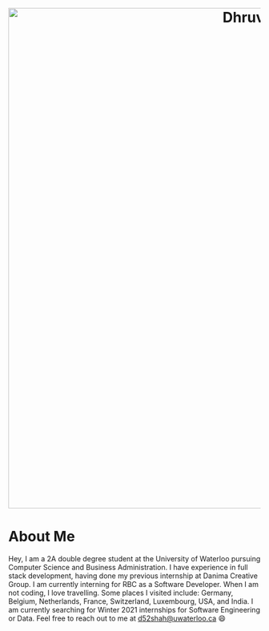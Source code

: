 <h1 align="center">
  <br>
  <img src="https://github.com/Dhruv-m-Shah/dhruv-m-shah/blob/master/images/whiteBackground.gif" alt="Dhruv Shah" width="1000">
</h1>

# About Me
Hey, I am a 2A double degree student at the University of Waterloo pursuing Computer Science and Business Administration. I have experience in full stack development, having done my previous internship at Danima Creative Group. I am currently interning for RBC as a Software Developer. When I am not coding, I love travelling. Some places I visited include: Germany, Belgium, Netherlands, France, Switzerland, Luxembourg, USA, and India. I am currently searching for Winter 2021 internships for Software Engineering or Data. Feel free to reach out to me at d52shah@uwaterloo.ca 😄

<!--
**Dhruv-m-Shah/dhruv-m-shah** is a ✨ _special_ ✨ repository because its `README.md` (this file) appears on your GitHub profile.

Here are some ideas to get you started:

- 🔭 I’m currently working on ...
- 🌱 I’m currently learning ...
- 👯 I’m looking to collaborate on ...
- 🤔 I’m looking for help with ...
- 💬 Ask me about ...
- 📫 How to reach me: ...
- 😄 Pronouns: ...
- ⚡ Fun fact: ...
-->
